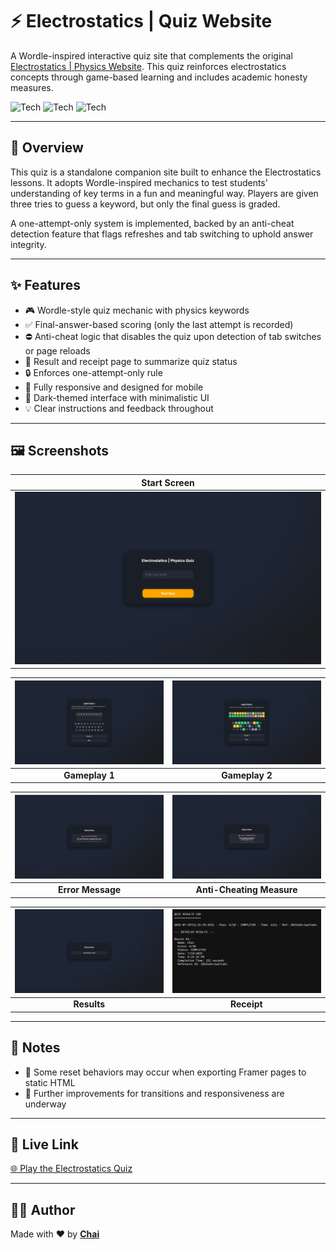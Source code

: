 # ⚡ Electrostatics | Quiz Website

A Wordle-inspired interactive quiz site that complements the original [Electrostatics | Physics Website](https://github.com/ChristianDeoManlangit/electrostatics-physics-website). This quiz reinforces electrostatics concepts through game-based learning and includes academic honesty measures.

![Tech](https://img.shields.io/badge/HTML-e34c26?style=flat)
![Tech](https://img.shields.io/badge/CSS-563d7c?style=flat)
![Tech](https://img.shields.io/badge/JavaScript-f1e05a?style=flat)

---

## 📖 Overview

This quiz is a standalone companion site built to enhance the Electrostatics lessons. It adopts Wordle-inspired mechanics to test students' understanding of key terms in a fun and meaningful way. Players are given three tries to guess a keyword, but only the final guess is graded.

A one-attempt-only system is implemented, backed by an anti-cheat detection feature that flags refreshes and tab switching to uphold answer integrity.

---

## ✨ Features

- 🎮 Wordle-style quiz mechanic with physics keywords  
- ✅ Final-answer-based scoring (only the last attempt is recorded)  
- ⛔ Anti-cheat logic that disables the quiz upon detection of tab switches or page reloads  
- 🧾 Result and receipt page to summarize quiz status  
- 🔒 Enforces one-attempt-only rule  
- 📱 Fully responsive and designed for mobile  
- 🎨 Dark-themed interface with minimalistic UI  
- 💡 Clear instructions and feedback throughout  

---

## 🖼️ Screenshots

| Start Screen |
|-----------|
| ![Start Screen](https://github.com/ChristianDeoManlangit/Electrostatics-Quiz/blob/main/Assets/Start%20Screen.png?raw=true) |

| ![Gameplay 1](https://github.com/ChristianDeoManlangit/Electrostatics-Quiz/blob/main/Assets/Gameplay%201.png?raw=true) | ![Gameplay 2](https://github.com/ChristianDeoManlangit/Electrostatics-Quiz/blob/main/Assets/Gameplay%202.png?raw=true) |
|:--:|:--:|
| **Gameplay 1** | **Gameplay 2** |

| ![Error](https://github.com/ChristianDeoManlangit/Electrostatics-Quiz/blob/main/Assets/Error%20Message.png?raw=true) | ![AntiCheat](https://github.com/ChristianDeoManlangit/Electrostatics-Quiz/blob/main/Assets/Cheat.png?raw=true) |
|:--:|:--:|
| **Error Message** | **Anti-Cheating Measure** |

| ![Result](https://github.com/ChristianDeoManlangit/Electrostatics-Quiz/blob/main/Assets/Results.png?raw=true) | ![Receipt](https://github.com/ChristianDeoManlangit/Electrostatics-Quiz/blob/main/Assets/Reciept.png?raw=true) |
|:--:|:--:|
| **Results** | **Receipt** |

---

## 📝 Notes

- 🔁 Some reset behaviors may occur when exporting Framer pages to static HTML  
- 📲 Further improvements for transitions and responsiveness are underway  

---

## 🔗 Live Link

[🌐 Play the Electrostatics Quiz](https://electrostatics-quiz.vercel.app)

---

## 👨‍💻 Author

Made with ❤️ by [**Chai**](https://github.com/ChristianDeoManlangit)
